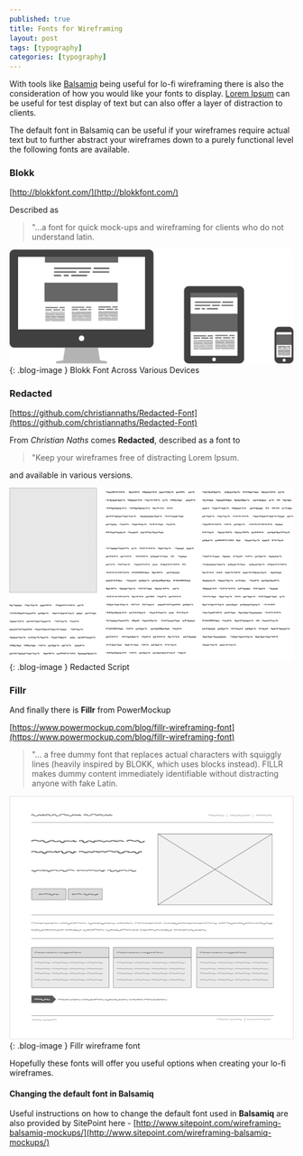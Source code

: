 ```yaml
---
published: true
title: Fonts for Wireframing
layout: post
tags: [typography]
categories: [typography]
---
```

With tools like [Balsamiq](https://balsamiq.com/) being useful for lo-fi wireframing there is also the consideration of how you would like your fonts to display. [Lorem Ipsum](http://www.lipsum.com/) can be useful for test display of text but can also offer a layer of distraction to clients.

The default font in Balsamiq can be useful if your wireframes require actual text but to further abstract your wireframes down to a purely functional level the following fonts are available.

### Blokk

[http://blokkfont.com/](http://blokkfont.com/)

Described as

> "...a font for quick mock-ups and wireframing for clients who do not understand latin.

![Blokk Font Across Various Devices](https://raw.githubusercontent.com/whitingx/whitingx.github.io/master/_posts/images/blokk-font.png "Blokk Font Across Various Devices"){: .blog-image }
<span class="blog-image-caption">Blokk Font Across Various Devices</span>


### Redacted

[https://github.com/christiannaths/Redacted-Font](https://github.com/christiannaths/Redacted-Font)

From _Christian Naths_ comes **Redacted**, described as a font to

> "Keep your wireframes free of distracting Lorem Ipsum.

and available in various versions.

![Redacted Script](https://raw.githubusercontent.com/whitingx/whitingx.github.io/master/_posts/images/redacted-font.png "Redacted Script"){: .blog-image }
<span class="blog-image-caption">Redacted Script</span>

### Fillr

And finally there is **Fillr** from PowerMockup

[https://www.powermockup.com/blog/fillr-wireframing-font](https://www.powermockup.com/blog/fillr-wireframing-font)

> "... a free dummy font that replaces actual characters with squiggly lines (heavily inspired by BLOKK, which uses blocks instead). FILLR makes dummy content immediately identifiable without distracting anyone with fake Latin.

![Fillr wireframe font](https://raw.githubusercontent.com/whitingx/whitingx.github.io/master/_posts/images/fillr-font.png "Fillr wireframe font"){: .blog-image }
<span class="blog-image-caption">Fillr wireframe font</span>

Hopefully these fonts will offer you useful options when creating your lo-fi wireframes.

#### Changing the default font in Balsamiq

Useful instructions on how to change the default font used in **Balsamiq** are also provided by SitePoint here - [http://www.sitepoint.com/wireframing-balsamiq-mockups/](http://www.sitepoint.com/wireframing-balsamiq-mockups/)
